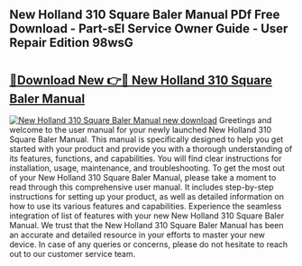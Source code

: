 ## New Holland 310 Square Baler Manual PDf Free Download - Part-sEl Service Owner Guide - User Repair Edition 98wsG

# <h2><a href="http://bc87375.oget.top/?id=New+Holland+310+Square+Baler+Manual">🔗Download New 👉🔴 New Holland 310 Square Baler Manual</a></h2>

[![New Holland 310 Square Baler Manual new download](https://i.imgur.com/5g1atiW.png)](http://bc87375.oget.top/?id=New+Holland+310+Square+Baler+Manual)
Greetings and welcome to the user manual for your newly launched New Holland 310 Square Baler Manual. This manual is specifically designed to help you get started with your product and provide you with a thorough understanding of its features, functions, and capabilities. You will find clear instructions for installation, usage, maintenance, and troubleshooting. To get the most out of your New Holland 310 Square Baler Manual, please take a moment to read through this comprehensive user manual. It includes step-by-step instructions for setting up your product, as well as detailed information on how to use its various features and capabilities. Experience the seamless integration of list of features with your new New Holland 310 Square Baler Manual. We trust that the New Holland 310 Square Baler Manual has been an accurate and detailed resource in your efforts to master your new device. In case of any queries or concerns, please do not hesitate to reach out to our customer service team.
